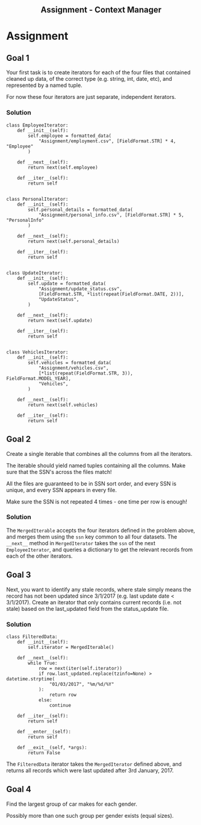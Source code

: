 <h2 align='center'> Assignment - Context Manager</h3>


# Assignment 
## Goal 1
Your first task is to create iterators for each of the four files that contained cleaned up data, of the correct type (e.g. string, int, date, etc), and represented by a named tuple.

For now these four iterators are just separate, independent iterators.


### Solution 

```
class EmployeeIterator:
    def __init__(self):
        self.employee = formatted_data(
            "Assignment/employment.csv", [FieldFormat.STR] * 4, "Employee"
        )

    def __next__(self):
        return next(self.employee)

    def __iter__(self):
        return self


class PersonalIterator:
    def __init__(self):
        self.personal_details = formatted_data(
            "Assignment/personal_info.csv", [FieldFormat.STR] * 5, "PersonalInfo"
        )

    def __next__(self):
        return next(self.personal_details)

    def __iter__(self):
        return self


class UpdateIterator:
    def __init__(self):
        self.update = formatted_data(
            "Assignment/update_status.csv",
            [FieldFormat.STR, *list(repeat(FieldFormat.DATE, 2))],
            "UpdateStatus",
        )

    def __next__(self):
        return next(self.update)

    def __iter__(self):
        return self


class VehiclesIterator:
    def __init__(self):
        self.vehicles = formatted_data(
            "Assignment/vehicles.csv",
            [*list(repeat(FieldFormat.STR, 3)), FieldFormat.MODEL_YEAR],
            "Vehicles",
        )

    def __next__(self):
        return next(self.vehicles)

    def __iter__(self):
        return self
```

## Goal 2
Create a single iterable that combines all the columns from all the iterators.

The iterable should yield named tuples containing all the columns. Make sure that the SSN's across the files match!

All the files are guaranteed to be in SSN sort order, and every SSN is unique, and every SSN appears in every file.

Make sure the SSN is not repeated 4 times - one time per row is enough!

### Solution

The `MergedIterable` accepts the four iterators defined in the problem above, and merges them using the `ssn` key common to all four datasets. The `__next__` method in `MergedIterator` takes the `ssn` of the next `EmployeeIterator`, and queries a dictionary to get the relevant records from each of the other iterators. 


## Goal 3
Next, you want to identify any stale records, where stale simply means the record has not been updated since 3/1/2017 (e.g. last update date < 3/1/2017). Create an iterator that only contains current records (i.e. not stale) based on the last_updated field from the status_update file.

### Solution 
```
class FilteredData:
    def __init__(self):
        self.iterator = MergedIterable()

    def __next__(self):
        while True:
            row = next(iter(self.iterator))
            if row.last_updated.replace(tzinfo=None) > datetime.strptime(
                "01/03/2017", "%m/%d/%Y"
            ):
                return row
            else:
                continue

    def __iter__(self):
        return self

    def __enter__(self):
        return self

    def __exit__(self, *args):
        return False
```

The `FilteredData` iterator takes the `MergedIterator` defined above, and returns all records which were last updated after 3rd January, 2017. 

## Goal 4
Find the largest group of car makes for each gender.

Possibly more than one such group per gender exists (equal sizes).